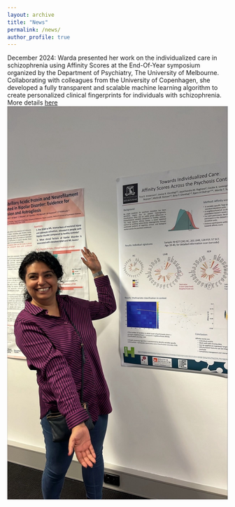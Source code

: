 ```yaml
---
layout: archive
title: "News"
permalink: /news/
author_profile: true
---
```


December 2024: Warda presented her work on the individualized care in schizophrenia using Affinity Scores at the End-Of-Year symposium organized by the Department of Psychiatry, The University of Melbourne. Collaborating with colleagues from the University of Copenhagen, she developed a fully transparent and scalable machine learning algorithm to create personalized clinical fingerprints for individuals with schizophrenia. More details [here](https://www.nature.com/articles/s41398-022-02084-9)
<img title="warda DoP" alt="Alt text" src="/images/warda_DoP_2024.jpeg">



